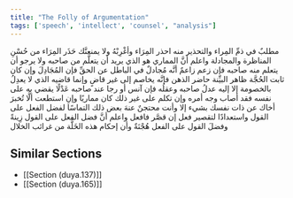 ```yaml
---
title: "The Folly of Argumentation"
tags: ['speech', 'intellect', 'counsel', "analysis"]
---
```


 مطلبٌ في ذمِّ المِراء والتحذير منه احذر المِرَاء وأغْرِبْهُ ولا يمنعنَّك حَذَر المِرَاء من حُسْنِ المناظرة والمجادلة  واعلم أنَّ المماري هو الذي يريد أن يتعلَّم من صاحبه ولا يرجو أن يتعلم منه صاحبه فإن زعم زاعمٌ أنَّه مُجادلٌ في الباطل عن الحقِّ فإن المُجَادِلَ وإن كان ثابت الحُجَّة ظاهر البيِّنة حاضر الذهن فإنَّه يخاصم إلى غير قاضٍ وإنما قاضيه الذي لا يعدِلُ بالخصومة إلا إليه عدلُ صاحبه وعقلُه فإن آنس أو رجا عند صاحبه عَدْلًا يقضي به على نفسه فقد أصاب وجه أمره وإن تكلم على غير ذلك كان مماريًا  وإنِ استطعت ألَّا تُخبرَ أخاك عن ذات نفسك بشيء إلا وأنت محتجنٌ عنهَ بعض ذلك التماسًا لفضل الفعل على القول واستعدادًا لتقصير فعل  إن قصَّر  فافعل  واعلم أنَّ فضل الفعل على القول زِينةً وفضلَ القول على الفعل هُجْنَةٌ وأن إحكام هذه الخَلَّة من غرائب الخلال

## Similar Sections
- [[Section (duya.137)]]
 - [[Section (duya.165)]]
